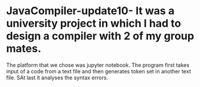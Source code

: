 # JavaCompiler-update10- It was a university project in which I had to design a compiler with 2 of my group mates.
The platform that we chose was jupyter notebook.
The program first takes input of a code from a text file and then generates token set in another text file.
SAt last it analyses the syntax errors.
